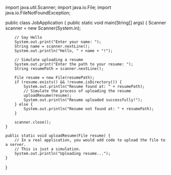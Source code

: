 import java.util.Scanner;
import java.io.File;
import java.io.FileNotFoundException;

public class JobApplication {
    public static void main(String[] args) {
        Scanner scanner = new Scanner(System.in);

        // Say Hello
        System.out.print("Enter your name: ");
        String name = scanner.nextLine();
        System.out.println("Hello, " + name + "!");

        // Simulate uploading a resume
        System.out.print("Enter the path to your resume: ");
        String resumePath = scanner.nextLine();
        
        File resume = new File(resumePath);
        if (resume.exists() && !resume.isDirectory()) {
            System.out.println("Resume found at: " + resumePath);
            // Simulate the process of uploading the resume
            uploadResume(resume);
            System.out.println("Resume uploaded successfully!");
        } else {
            System.out.println("Resume not found at: " + resumePath);
        }
        
        scanner.close();
    }

    public static void uploadResume(File resume) {
        // In a real application, you would add code to upload the file to a server.
        // This is just a simulation.
        System.out.println("Uploading resume...");
    }
}
